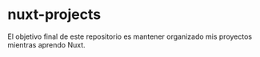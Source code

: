 # nuxt-projects
El objetivo final de este repositorio es mantener organizado mis proyectos mientras aprendo Nuxt.
